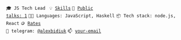 <code>🎓 JS Tech Lead </code>
<code>💡 [Skills](SKILLS.md)</code>
<code>📢 [Public talks: 1](TALKS.md)</code>
<code>🧑‍💻 Languages: JavaScript, Haskell</code>
<code>📦 Tech stack: node.js, React</code>
<code>🪙 [Rates](RATES.md)</code><br>
<code>💬 telegram: [@alexbidiuk](https://telegram.me/alexbidiuk)</code>
<code>📫 [your-email](mailto:alexanderbidiuk@g,ail.com)</code>

